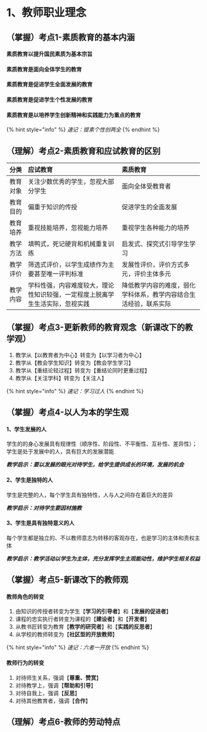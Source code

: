 # 1、教师职业理念

## （掌握）考点1-素质教育的基本内涵

####  素质教育以提升国民素质为基本宗旨

####  素质教育是面向全体学生的教育

####  素质教育是促进学生全面发展的教育

####  素质教育是促进学生个性发展的教育

####  素质教育是以培养学生创新精神和实践能力为重点的教育

{% hint style="info" %}
_速记：提素个性创两全_
{% endhint %}

## （理解）考点2-素质教育和应试教育的区别

| 分类 | 应试教育 | 素质教育 |
| :--- | :--- | :--- |
| 教育对象 | 关注少数优秀的学生，忽视大部分学生 | 面向全体受教育者 |
| 教育目的 | 偏重于知识的传授 | 促进学生的全面发展 |
| 教育培养 | 重视技能培养，忽视能力培养 | 重视学生各种能力的培养 |
| 教学方法 | 填鸭式，死记硬背和机械重复训练 | 启发式、探究式引导学生学习 |
| 教学评价 | 筛选式评价，以学生成绩作为主要甚至唯一评判标准 | 发展性评价，评价方式多元，评价主体多元 |
| 教学内容 | 学科性强，内容难度较大，理论性知识较强，一定程度上脱离学生生活实际，忽视实践 | 降低教学内容的难度，弱化学科体系，教学内容结合生活经验，联系实际 |

## （掌握）考点3-更新教师的教育观念（新课改下的教学观）

1. 教学从【以教育者为中心】转变为【以学习者为中心】
2. 教学从【教会学生知识】转变为【教会学生学习】
3. 教学从【重结论轻过程】转变为【重结论同时更重过程】
4. 教学从【关注学科】转变为【关注人】

{% hint style="info" %}
_速记：学习过人_
{% endhint %}

## （掌握）考点4-以人为本的学生观

#### 1、学生发展的人

学生的的身心发展具有规律性（顺序性、阶段性、不平衡性、互补性、差异性）；学生是处于发展中的人，具有巨大的发展潜能

_**教学启示：要以发展的眼光对待学生，给学生提供成长的环境，发展的机会**_

#### 2、学生是独特的人

学生是完整的人，每个学生具有独特性，人与人之间存在着巨大的差异

_**教学启示：对待学生要因材施教**_

#### 3、学生是具有独特意义的人

每个学生都是独立的、不以教师意志为转移的客观存在，也是学习的主体和责权主体

_**教学启示：教学活动以学生为主体，充分发挥学生主观能动性，维护学生相关权益**_

## （掌握）考点5-新课改下的教师观

#### 教师角色的转变

1. 由知识的传授者转变为学生【**学习的引导者**】和【**发展的促进者**】
2. 课程的忠实执行者转变为课程的【**建设者**】和【**开发者**】
3. 从教书匠转变为教育【**教学的研究者**】和【**实践的反思者**】
4. 从学校的教师转变为【**社区型的开放教师**】

{% hint style="info" %}
_速记：六者一开放_
{% endhint %}

#### 教师行为的转变

1. 对待师生关系，强调【**尊重、赞赏**】
2. 对待教学上，强调【**帮助和引导**】
3. 对待自我上，强调【**反思**】
4. 对待其他教育者，强调【**合作**】

## （理解）考点6-教师的劳动特点



